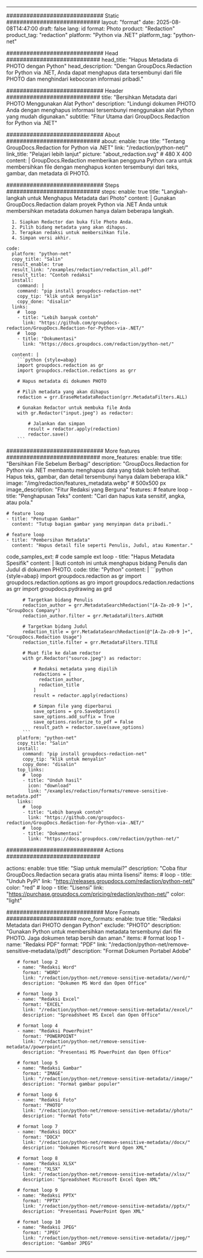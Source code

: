 
---
############################# Static ############################
layout: "format"
date:  2025-08-08T14:47:00
draft: false
lang: id
format: Photo
product: "Redaction"
product_tag: "redaction"
platform: "Python via .NET"
platform_tag: "python-net"

############################# Head ############################
head_title: "Hapus Metadata di PHOTO dengan Python"
head_description: "Dengan GroupDocs.Redaction for Python via .NET, Anda dapat menghapus data tersembunyi dari file PHOTO dan menghindari kebocoran informasi pribadi."

############################# Header ############################
title: "Bersihkan Metadata dari PHOTO Menggunakan Alat Python" 
description: "Lindungi dokumen PHOTO Anda dengan menghapus informasi tersembunyi menggunakan alat Python yang mudah digunakan."
subtitle: "Fitur Utama dari GroupDocs.Redaction for Python via .NET" 

############################# About ############################
about:
    enable: true
    title: "Tentang GroupDocs.Redaction for Python via .NET"
    link: "/redaction/python-net/"
    link_title: "Pelajari lebih lanjut"
    picture: "about_redaction.svg" # 480 X 400
    content: |
       GroupDocs.Redaction memberikan pengguna Python cara untuk membersihkan file dengan menghapus konten tersembunyi dari teks, gambar, dan metadata di PHOTO.

############################# Steps ############################
steps:
    enable: true
    title: "Langkah-langkah untuk Menghapus Metadata dari Photo"
    content: |
      Gunakan GroupDocs.Redaction dalam proyek Python via .NET Anda untuk membersihkan metadata dokumen hanya dalam beberapa langkah.
      
      1. Siapkan Redactor dan buka file Photo Anda.
      2. Pilih bidang metadata yang akan dihapus.
      3. Terapkan redaksi untuk membersihkan file.
      4. Simpan versi akhir.
   
    code:
      platform: "python-net"
      copy_title: "Salin"
      result_enable: true
      result_link: "/examples/redaction/redaction_all.pdf"
      result_title: "Contoh redaksi"
      install:
        command: |
        command: "pip install groupdocs-redaction-net"
        copy_tip: "klik untuk menyalin"
        copy_done: "disalin"
      links:
        #  loop
        - title: "Lebih banyak contoh"
          link: "https://github.com/groupdocs-redaction/GroupDocs.Redaction-for-Python-via-.NET/"
        #  loop
        - title: "Dokumentasi"
          link: "https://docs.groupdocs.com/redaction/python-net/"
          
      content: |
        ```python {style=abap}
        import groupdocs.redaction as gr
        import groupdocs.redaction.redactions as grr

        # Hapus metadata di dokumen PHOTO

        # Pilih metadata yang akan dihapus
        redaction = grr.EraseMetadataRedaction(grr.MetadataFilters.ALL)

        # Gunakan Redactor untuk membuka file Anda
        with gr.Redactor("input.jpeg") as redactor:

            # Jalankan dan simpan
            result = redactor.apply(redaction)
            redactor.save()
        ```            


############################# More features ############################
more_features:
  enable: true
  title: "Bersihkan File Sebelum Berbagi"
  description: "GroupDocs.Redaction for Python via .NET membantu menghapus data yang tidak boleh terlihat. Hapus teks, gambar, dan detail tersembunyi hanya dalam beberapa klik."
  image: "/img/redaction/features_metadata.webp" # 500x500 px
  image_description: "Fitur Redaksi yang Berguna"
  features:
    # feature loop
    - title: "Penghapusan Teks"
      content: "Cari dan hapus kata sensitif, angka, atau pola."

    # feature loop
    - title: "Penutupan Gambar"
      content: "Tutup bagian gambar yang menyimpan data pribadi."

    # feature loop
    - title: "Pembersihan Metadata"
      content: "Hapus detail file seperti Penulis, Judul, atau Komentar."
      
  code_samples_ext:
    # code sample ext loop
    - title: "Hapus Metadata Spesifik"
      content: |
        Ikuti contoh ini untuk menghapus bidang Penulis dan Judul di dokumen PHOTO.
      code:
        title: "Python"
        content: |
          ```python {style=abap}
          import groupdocs.redaction as gr
          import groupdocs.redaction.options as gro
          import groupdocs.redaction.redactions as grr
          import groupdocs.pydrawing as grd

          # Targetkan bidang Penulis
          redaction_author = grr.MetadataSearchRedaction("[A-Za-z0-9 ]+", "GroupDocs Company")
          redaction_author.filter = grr.MetadataFilters.AUTHOR

          # Targetkan bidang Judul
          redaction_title = grr.MetadataSearchRedaction(@"[A-Za-z0-9 ]+", "GroupDocs.Redaction Usage")
          redaction_title.filter = grr.MetadataFilters.TITLE

          # Muat file ke dalam redactor
          with gr.Redactor("source.jpeg") as redactor:

              # Redaksi metadata yang dipilih
              redactions = [
                redaction_author,
                redaction_title
              ]
              result = redactor.apply(redactions)

              # Simpan file yang diperbarui
              save_options = gro.SaveOptions()
              save_options.add_suffix = True
              save_options.rasterize_to_pdf = False
              result_path = redactor.save(save_options)
          ```
        platform: "python-net"
        copy_title: "Salin"
        install:
          command: "pip install groupdocs-redaction-net"
          copy_tip: "klik untuk menyalin"
          copy_done: "disalin"
        top_links:
          #  loop
          - title: "Unduh hasil"
            icon: "download"
            link: "/examples/redaction/formats/remove-sensitive-metadata.pdf"
        links:
          #  loop
          - title: "Lebih banyak contoh"
            link: "https://github.com/groupdocs-redaction/GroupDocs.Redaction-for-Python-via-.NET/"
          #  loop
          - title: "Dokumentasi"
            link: "https://docs.groupdocs.com/redaction/python-net/"


############################# Actions ############################

actions:
  enable: true
  title: "Siap untuk memulai?"
  description: "Coba fitur GroupDocs.Redaction secara gratis atau minta lisensi"
  items:
    #  loop
    - title: "Unduh PyPi"
      link: "https://releases.groupdocs.com/redaction/python-net/"
      color: "red"
        #  loop
    - title: "Lisensi"
      link: "https://purchase.groupdocs.com/pricing/redaction/python-net/"
      color: "light"


############################# More Formats #####################
more_formats:
    enable: true
    title: "Redaksi Metadata dari PHOTO dengan Python"
    exclude: "PHOTO"
    description: "Gunakan Python untuk membersihkan metadata tersembunyi dari file PHOTO. Jaga dokumen tetap bersih dan aman."
    items: 
        # format loop 1
        - name: "Redaksi PDF"
          format: "PDF"
          link: "/redaction/python-net/remove-sensitive-metadata//pdf/"
          description: "Format Dokumen Portabel Adobe"

        # format loop 2
        - name: "Redaksi Word"
          format: "WORD"
          link: "/redaction/python-net/remove-sensitive-metadata//word/"
          description: "Dokumen MS Word dan Open Office"
          
        # format loop 3
        - name: "Redaksi Excel"
          format: "EXCEL"
          link: "/redaction/python-net/remove-sensitive-metadata//excel/"
          description: "Spreadsheet MS Excel dan Open Office"

        # format loop 4
        - name: "Redaksi PowerPoint"
          format: "POWERPOINT"
          link: "/redaction/python-net/remove-sensitive-metadata//powerpoint/"
          description: "Presentasi MS PowerPoint dan Open Office"

        # format loop 5
        - name: "Redaksi Gambar"
          format: "IMAGE"
          link: "/redaction/python-net/remove-sensitive-metadata//image/"
          description: "Format gambar populer"

        # format loop 6
        - name: "Redaksi Foto"
          format: "PHOTO"
          link: "/redaction/python-net/remove-sensitive-metadata//photo/"
          description: "Format foto"

        # format loop 7
        - name: "Redaksi DOCX"
          format: "DOCX"
          link: "/redaction/python-net/remove-sensitive-metadata//docx/"
          description: "Dokumen Microsoft Word Open XML"
          
        # format loop 8
        - name: "Redaksi XLSX"
          format: "XLSX"
          link: "/redaction/python-net/remove-sensitive-metadata//xlsx/"
          description: "Spreadsheet Microsoft Excel Open XML"
          
        # format loop 9
        - name: "Redaksi PPTX"
          format: "PPTX"
          link: "/redaction/python-net/remove-sensitive-metadata//pptx/"
          description: "Presentasi PowerPoint Open XML"

        # format loop 10
        - name: "Redaksi JPEG"
          format: "JPEG"
          link: "/redaction/python-net/remove-sensitive-metadata//jpeg/"
          description: "Gambar JPEG"


---